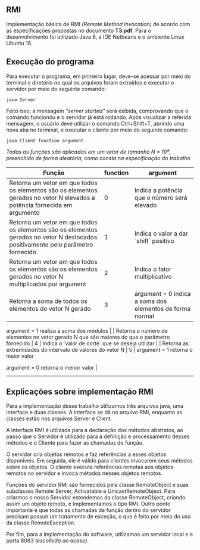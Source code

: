 ## RMI

Implementação básica de RMI *(Remote Method Invocation)* de acordo com as especificações propostas no documento **T3.pdf**. Para o desenvolvimento foi utilizado Java 8, a IDE Netbeans e o ambiente Linux Ubuntu 16.

## Execução do programa

Para executar o programa, em primeiro lugar, deve-se acessar por meio do terminal o diretório no qual os arquivos foram extraídos e executar o servidor por meio do seguinte comando:


    java Server

Feito isso, a mensagem *"server started"* será exibida, comprovando que o comando funcionou e o servidor já está rodando. Após visualizar a referida mensagem, o usuário deve utilizar o comando Ctrl+Shift+T, abrindo uma nova aba no terminal, e executar o cliente por meio do seguinte comando:


    java Client function argument

*Todas as funções são aplicadas em um vetor de tamanho N = 10⁸, preenchido de forma aleatória, como consta na especificação do trabalho*

| Função                                                                                                                           | function | argument                                                                                          |
| -------------------------------------------------------------------------------------------------------------------------------- | -------- | ------------------------------------------------------------------------------------------------- |
| Retorna um vetor em que todos os elementos são os elementos gerados no vetor N elevados a potência fornecida em argumento        | 0        | Indica a potência que o número será elevado                                                       |
| Retorna um vetor em que todos os elementos são os elementos gerados no vetor N deslocados positivamente pelo parâmetro fornecido | 1        | Indica o valor a dar ´shift´ positivo                                                             |
| Retorna um vetor em que todos os elementos são os elementos gerados no vetor N multiplicados por argument                        | 2        | Indica o fator multiplicativo                                                                     |
| Retorna a soma de todos os elementos do vetor N gerado                                                                           | 3        | argument = 0 indica a soma dos elementos de forma normal

argument = 1 realiza a soma dos módulos |
| Retorna o número de elementos no vetor gerado N que são maiores do que o parâmetro fornecido                                     | 4        | Indica o ´valor de corte´ que se deseja utilizar                                                  |
| Retorna as extremidades do intervalo de valores do vetor N                                                                       | 5        | argument = 1 retorna o maior valor

argument = 0 retorna o menor valor                            |

----------
## Explicações sobre implementação RMI

Para a implementação desse trabalho utilizamos três arquivos java, uma interface e duas classes. A interface se dá no arquivo RMI, enquanto as classes estão nos arquivos Server e Client.

A interface RMI é utilizada para a declaração dos métodos abstratos, ao passo que o Servidor é utilizado para a definição e processamento desses métodos e o Cliente para fazer as chamadas de função.

O servidor cria objetos remotos e faz referências a esses objetos disponíveis. Em seguida, ele é válido para clientes invocarem seus métodos sobre os objetos. O cliente executa referências remotas aos objetos remotos no servidor e invoca métodos nesses objetos remotos.

Funções do servidor RMI são fornecidos pela classe RemoteObject e suas subclasses Remote Server, Activatable e UnicastRemoteObject.  Para criarmos o nosso Servidor estendemos da classe RemoteObject, criando assim um objeto remoto, e implementamos o tipo RMI.  Outro ponto importante é que todas as chamadas de função dentro do servidor precisam possuir um tratamento de exceção, o que é feito por meio do uso da classe RemoteException.

Por fim, para a implementação do software, utilizamos um servidor local e a porta 8083 *(escolhida ao acaso)*.



